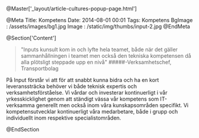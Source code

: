 @Master['_layout/article-cultures-popup-page.html'] 

@Meta
Title: Kompetens
Date: 2014-08-01 00:01
Tags: Kompetens
BgImage : /assets/images/bg1.jpg
Image : /static/img/thumbs/input-2.jpg
@EndMeta

@Section['Content']

>"Inputs kunsult kom in och lyfte hela teamet, både när det gäller sammanhållningen i teamet men också den tekniska kompetensen då alla plötsligt steppade upp en nivå"
#####-Verksamhetschef, Transportbolag
 
På Input förstår vi att för att snabbt kunna bidra och ha en kort leveranssträcka behöver vi både teknisk expertis och verksamhetsförståelse. Vi vårdar och investerar kontinuerligt i vår yrkesskicklighet genom att ständigt vässa vår kompetens som IT-verksamma generellt men också inom våra kunskapsområden specifikt. Vi kompetensutvecklar kontinuerligt våra medarbetare, både i grupp och individuellt inom respektive specialistområden.

@EndSection
